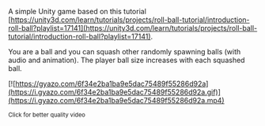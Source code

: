 A simple Unity game based on this tutorial [https://unity3d.com/learn/tutorials/projects/roll-ball-tutorial/introduction-roll-ball?playlist=17141](https://unity3d.com/learn/tutorials/projects/roll-ball-tutorial/introduction-roll-ball?playlist=17141).

You are a ball and you can squash other randomly spawning balls (with audio and animation). The player ball size increases with each squashed ball.

[![https://gyazo.com/6f34e2ba1ba9e5dac75489f55286d92a](https://i.gyazo.com/6f34e2ba1ba9e5dac75489f55286d92a.gif)](https://i.gyazo.com/6f34e2ba1ba9e5dac75489f55286d92a.mp4)

<sup>Click for better quality video</sup>
